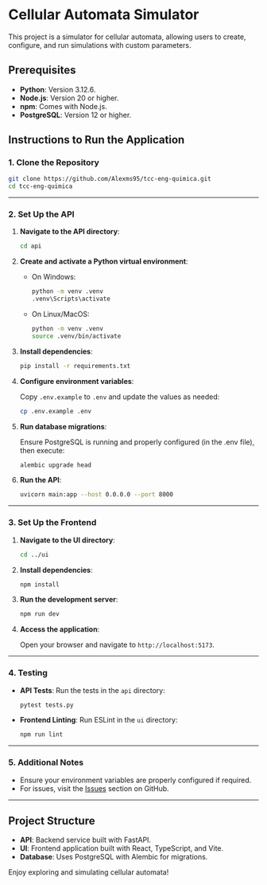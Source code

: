 # Cellular Automata Simulator

This project is a simulator for cellular automata, allowing users to create, configure, and run simulations with custom parameters.

## Prerequisites

- **Python**: Version 3.12.6.
- **Node.js**: Version 20 or higher.
- **npm**: Comes with Node.js.
- **PostgreSQL**: Version 12 or higher.

## Instructions to Run the Application

### 1. Clone the Repository

```sh
git clone https://github.com/Alexms95/tcc-eng-quimica.git
cd tcc-eng-quimica
```

---

### 2. Set Up the API

1. **Navigate to the API directory**:

    ```sh
    cd api
    ```

2. **Create and activate a Python virtual environment**:

    - On Windows:

      ```sh
      python -m venv .venv
      .venv\Scripts\activate
      ```

    - On Linux/MacOS:

      ```sh
      python -m venv .venv
      source .venv/bin/activate
      ```

3. **Install dependencies**:

    ```sh
    pip install -r requirements.txt
    ```

4. **Configure environment variables**:

    Copy `.env.example` to `.env` and update the values as needed:

    ```sh
    cp .env.example .env
    ```

5. **Run database migrations**:

    Ensure PostgreSQL is running and properly configured (in the .env file), then execute:

    ```sh
    alembic upgrade head
    ```

6. **Run the API**:

    ```sh
    uvicorn main:app --host 0.0.0.0 --port 8000
    ```

---

### 3. Set Up the Frontend

1. **Navigate to the UI directory**:

    ```sh
    cd ../ui
    ```

2. **Install dependencies**:

    ```sh
    npm install
    ```

3. **Run the development server**:

    ```sh
    npm run dev
    ```

4. **Access the application**:

    Open your browser and navigate to `http://localhost:5173`.

---

### 4. Testing

- **API Tests**:
  Run the tests in the `api` directory:

  ```sh
  pytest tests.py
  ```

- **Frontend Linting**:
  Run ESLint in the `ui` directory:

  ```sh
  npm run lint
  ```

---

### 5. Additional Notes

- Ensure your environment variables are properly configured if required.
- For issues, visit the [Issues](https://github.com/Alexms95/tcc-eng-quimica/issues) section on GitHub.

---

## Project Structure

- **API**: Backend service built with FastAPI.
- **UI**: Frontend application built with React, TypeScript, and Vite.
- **Database**: Uses PostgreSQL with Alembic for migrations.

Enjoy exploring and simulating cellular automata!
